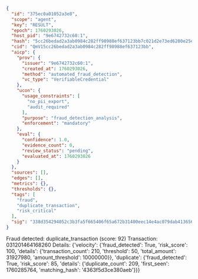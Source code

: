 ```json
{
  "id": "375ec0a01052a3e8",
  "scope": "agent",
  "key": "RESULT",
  "epoch": 1760293026,
  "host_pid": "9e6742732c60:1",
  "hash": "5cc26bedad2a3ab0984c282ff98988ef637123bb7c021d2e73ed6280e25e7dd5",
  "cid": "QmV15cc26bedad2a3ab0984c282ff98988ef637123bb",
  "aicp": {
    "prov": {
      "issuer": "9e6742732c60:1",
      "created_at": 1760293026,
      "method": "automated_fraud_detection",
      "vc_type": "VerifiableCredential"
    },
    "ucon": {
      "usage_constraints": [
        "no_pii_export",
        "audit_required"
      ],
      "purpose": "fraud_detection_analysis",
      "enforcement": "mandatory"
    },
    "eval": {
      "confidence": 1.0,
      "evidence_count": 0,
      "review_status": "pending",
      "evaluated_at": 1760293026
    }
  },
  "sources": [],
  "edges": [],
  "metrics": {},
  "thresholds": {},
  "tags": [
    "fraud",
    "duplicate_transaction",
    "risk_critical"
  ],
  "sig": "338d354294052c3b3fa5f665406f65a672b31400eec14e4ac079dab4136566b3"
}
```

Fraud detected: duplicate_transaction (score: 92)
Transaction: 031201464168260
Details: {'velocity': {'fraud_detected': True, 'risk_score': 100, 'details': {'transaction_count': 210, 'threshold': 50, 'total_amount': 31927980, 'amount_threshold': 10000000}}, 'duplicate': {'fraud_detected': True, 'risk_score': 85, 'details': {'duplicate_count': 209, 'first_seen': 1760285764, 'matching_hash': '4363f5d3ce380aeb'}}}